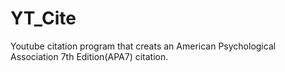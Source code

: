 # YT_Cite
Youtube citation program that creats an American Psychological Association 7th Edition(APA7) citation. 
